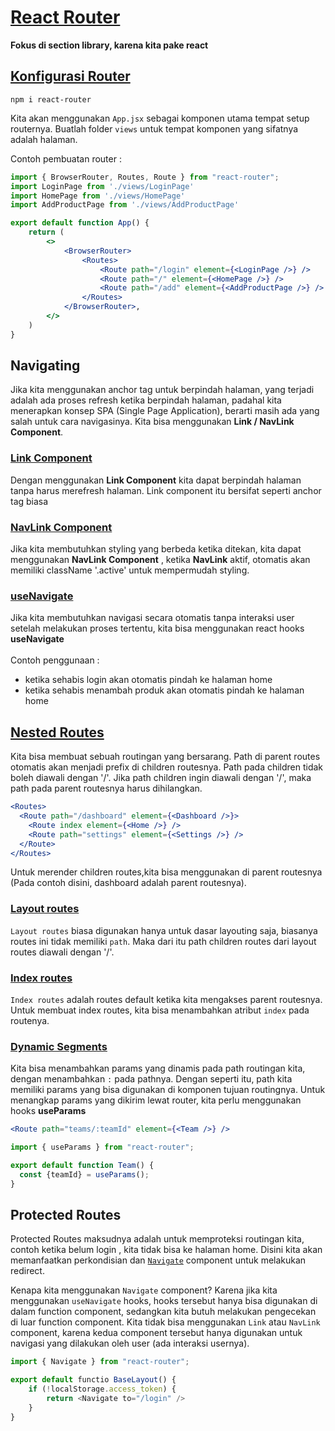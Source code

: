 # [React Router](https://reactrouter.com/home)

**Fokus di section library, karena kita pake react**

## [Konfigurasi Router](https://reactrouter.com/start/declarative/installation)
```
npm i react-router
```

Kita akan menggunakan `App.jsx` sebagai komponen utama tempat setup routernya. Buatlah folder `views` untuk tempat komponen yang sifatnya adalah halaman.

Contoh pembuatan router :
```jsx
import { BrowserRouter, Routes, Route } from "react-router";
import LoginPage from './views/LoginPage'
import HomePage from './views/HomePage'
import AddProductPage from './views/AddProductPage'

export default function App() {
    return (
        <>
            <BrowserRouter>
                <Routes>
                    <Route path="/login" element={<LoginPage />} />
                    <Route path="/" element={<HomePage />} />
                    <Route path="/add" element={<AddProductPage />} />
                </Routes>
            </BrowserRouter>,
        </>
    )
}
```

## Navigating
Jika kita menggunakan anchor tag untuk berpindah halaman, yang terjadi adalah ada proses refresh ketika berpindah halaman, padahal kita menerapkan konsep SPA (Single Page Application), berarti masih ada yang salah untuk cara navigasinya. Kita bisa menggunakan **Link / NavLink Component**.

### [Link Component ](https://reactrouter.com/start/declarative/navigating#link)
Dengan menggunakan **Link Component** kita dapat berpindah halaman tanpa harus merefresh halaman. Link component itu bersifat seperti anchor tag biasa

### [NavLink Component](https://reactrouter.com/start/declarative/navigating#navlink)
Jika kita membutuhkan styling yang berbeda ketika ditekan, kita dapat menggunakan **NavLink Component** , ketika **NavLink** aktif, otomatis akan memiliki className '.active' untuk mempermudah styling.

### [useNavigate](https://reactrouter.com/start/declarative/navigating#usenavigate)
Jika kita membutuhkan navigasi secara otomatis tanpa interaksi user setelah melakukan proses tertentu, kita bisa menggunakan react hooks **useNavigate**
<br>
<br>
Contoh penggunaan :
- ketika sehabis login akan otomatis pindah ke halaman home
- ketika sehabis menambah produk akan otomatis pindah ke halaman home

## [Nested Routes](https://reactrouter.com/start/declarative/routing#nested-routes)
Kita bisa membuat sebuah routingan yang bersarang. Path di parent routes otomatis akan menjadi prefix di children routesnya. Path pada children tidak boleh diawali dengan '/'. Jika path children ingin diawali dengan '/', maka path pada parent routesnya harus dihilangkan.

```jsx
<Routes>
  <Route path="/dashboard" element={<Dashboard />}>
    <Route index element={<Home />} />
    <Route path="settings" element={<Settings />} />
  </Route>
</Routes>
```
Untuk merender children routes,kita bisa menggunakan **<Outlet/>** di parent routesnya (Pada contoh disini, dashboard adalah parent routesnya).

### [Layout routes](https://reactrouter.com/start/declarative/routing#layout-routes)
`Layout routes` biasa digunakan hanya untuk dasar layouting saja, biasanya routes ini tidak memiliki `path`. Maka dari itu path children routes dari layout routes diawali dengan '/'.

### [Index routes](https://reactrouter.com/start/declarative/routing#index-routes)
`Index routes` adalah routes default ketika kita mengakses parent routesnya. Untuk membuat index routes, kita bisa menambahkan atribut `index` pada routenya.

### [Dynamic Segments](https://reactrouter.com/start/declarative/routing#dynamic-segments)
Kita bisa menambahkan params yang dinamis pada path routingan kita, dengan menambahkan `:` pada pathnya. Dengan seperti itu, path kita memiliki params yang bisa digunakan di komponen tujuan routingnya. Untuk menangkap params yang dikirim lewat router, kita perlu menggunakan hooks **useParams**
```jsx
<Route path="teams/:teamId" element={<Team />} />
```

```jsx
import { useParams } from "react-router";

export default function Team() {
  const {teamId} = useParams();
}
```
## Protected Routes
Protected Routes maksudnya adalah untuk memproteksi routingan kita, contoh ketika belum login , kita tidak bisa ke halaman home. Disini kita akan memanfaatkan perkondisian dan [`Navigate`](https://reactrouter.com/api/components/Navigate#navigate) component untuk melakukan redirect. 

Kenapa kita menggunakan `Navigate` component? Karena jika kita menggunakan `useNavigate` hooks, hooks tersebut hanya bisa digunakan di dalam function component, sedangkan kita butuh melakukan pengecekan di luar function component. Kita tidak bisa menggunakan `Link` atau `NavLink` component, karena kedua component tersebut hanya digunakan untuk navigasi yang dilakukan oleh user (ada interaksi usernya). 

```js
import { Navigate } from "react-router";

export default functio BaseLayout() {
    if (!localStorage.access_token) {
        return <Navigate to="/login" />
    }
}
```
